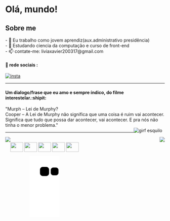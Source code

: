 <h1>Olá, mundo!</h1>
<div> 
  <!-- meu perfil  inicio -->
<h2>Sobre me</h2>
- 🔭  Eu trabalho como jovem aprendiz(aux.administrativo presidência)<br> 
- 🌱 Estudando ciencia da computação e curso de front-end<br> 
- 📫 contate-me: liviaxavier200317@gmail.com<br>
  <h4> 📱 rede sociais :</h4>
  <a href="http://www.instagram.com/livis.raw/"><img src="https://img.shields.io/badge/Instagram-E4405F?style=for-the-badge&logo=instagram&logoColor=white" alt=" insta"></a>
</div>
<hr>
<div class="girfesq">
<h4>Um dialogo/frase que eu amo e sempre índico, do filme interestelar.:shipit:</h4>
<p>"Murph – Lei de Murphy? <br> Cooper – A Lei de Murphy não significa que uma coisa é ruim vai acontecer. Significa que tudo que possa dar acontecer, vai acontecer. E pra nós não tinha o menor problema." <br> <img align="right" width="98px" heigth="88px"
      src="https://media4.giphy.com/media/oPu2IgQHwb3Qk/200.webp?cid=ecf05e47c7eldp0h96v3d2ndmdije8v64en6rd350uavx32n&rid=200.webp&ct=g"
      alt="girf esquilo"/><hr>

</div>
  <!-- m p final -->
<div>
  <a href="https://github.com/Devliviax">
  <img height="100" align="right" src="https://github-readme-stats.vercel.app/api/top-langs/?username=Devliviax&theme=tokyonight&hide_border=false&&layout=compact"/>
    <img height="100" align="left" src="https://github-readme-stats.vercel.app/api?username=Devliviax&show_icons=true&theme=tokyonight"/>
</div>
    <!-- inicio linguagens -->
  
<div  style="display:inline-block"  align="center" ><br>

 <img align="center" height="30" width="40" src="https://cdn.jsdelivr.net/gh/devicons/devicon/icons/html5/html5-original.svg" />
 <img align="center" height="30" width="40" src="https://cdn.jsdelivr.net/gh/devicons/devicon/icons/css3/css3-original.svg" />
 <img align="center" height="30" width="40"src="https://cdn.jsdelivr.net/gh/devicons/devicon/icons/figma/figma-original.svg" />
 <img align="center" height="30" width="40" src="https://cdn.jsdelivr.net/gh/devicons/devicon/icons/github/github-original.svg" />
 <img align="center" height="30" width="40" src="https://cdn.jsdelivr.net/gh/devicons/devicon/icons/vscode/vscode-original.svg" />

  
  ![Snake animation](https://github.com/Mateus-Batista12/Mateus-Batista12/blob/output/github-contribution-grid-snake.svg)
  
</div>
  
